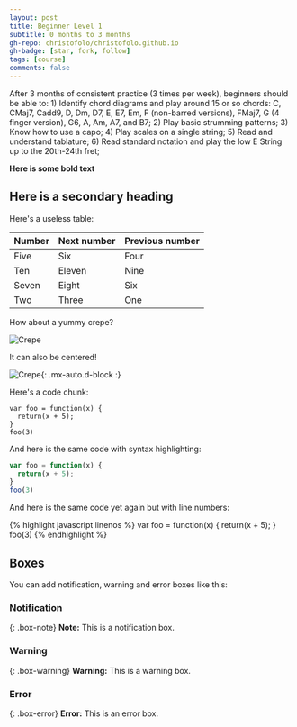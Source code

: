 ```yaml
---
layout: post
title: Beginner Level 1 
subtitle: 0 months to 3 months
gh-repo: christofolo/christofolo.github.io
gh-badge: [star, fork, follow]
tags: [course]
comments: false
---
```


After 3 months of consistent practice (3 times per week), beginners should be able to: 1) Identify chord diagrams and play around 15 or so chords: C, CMaj7, Cadd9, D, Dm, D7, E, E7, Em, F (non-barred versions), FMaj7, G (4 finger version), G6, A, Am, A7, and B7; 2) Play basic strumming patterns; 3) Know how to use a capo; 4) Play scales on a single string; 5) Read and understand tablature; 6) Read standard notation and play the low E String up to the 20th-24th fret;

**Here is some bold text**

## Here is a secondary heading

Here's a useless table:

| Number | Next number | Previous number |
| :------ |:--- | :--- |
| Five | Six | Four |
| Ten | Eleven | Nine |
| Seven | Eight | Six |
| Two | Three | One |


How about a yummy crepe?

![Crepe](https://s3-media3.fl.yelpcdn.com/bphoto/cQ1Yoa75m2yUFFbY2xwuqw/348s.jpg)

It can also be centered!

![Crepe](https://s3-media3.fl.yelpcdn.com/bphoto/cQ1Yoa75m2yUFFbY2xwuqw/348s.jpg){: .mx-auto.d-block :}

Here's a code chunk:

~~~
var foo = function(x) {
  return(x + 5);
}
foo(3)
~~~

And here is the same code with syntax highlighting:

```javascript
var foo = function(x) {
  return(x + 5);
}
foo(3)
```

And here is the same code yet again but with line numbers:

{% highlight javascript linenos %}
var foo = function(x) {
  return(x + 5);
}
foo(3)
{% endhighlight %}

## Boxes
You can add notification, warning and error boxes like this:

### Notification

{: .box-note}
**Note:** This is a notification box.

### Warning

{: .box-warning}
**Warning:** This is a warning box.

### Error

{: .box-error}
**Error:** This is an error box.